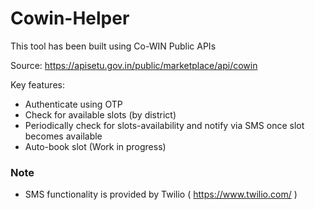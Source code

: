 # Cowin-Helper
This tool has been built using Co-WIN Public APIs
 
Source: https://apisetu.gov.in/public/marketplace/api/cowin

Key features: 
- Authenticate using OTP
- Check for available slots (by district)
- Periodically check for slots-availability and notify via SMS once slot becomes available
- Auto-book slot (Work in progress)

### Note
-  SMS functionality is provided by Twilio ( https://www.twilio.com/ )
